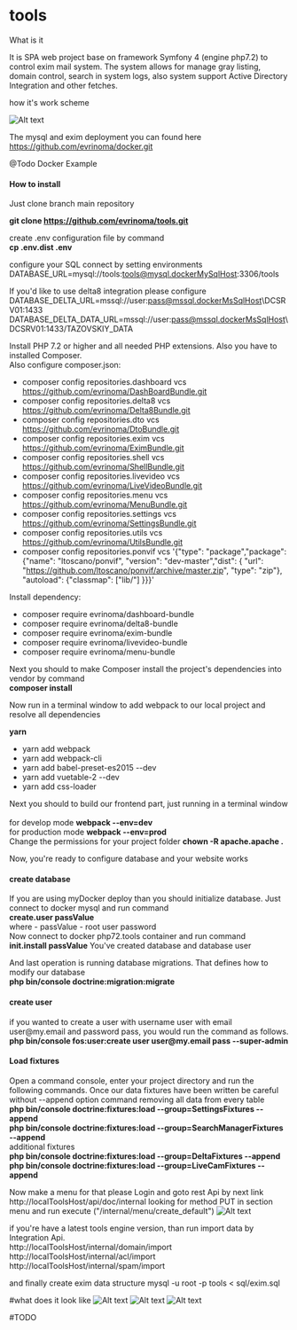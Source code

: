 # tools
What is it

It is SPA web project base on framework Symfony 4 (engine php7.2) to control exim mail system. 
The system allows for manage gray listing, domain control, search in system logs, also system support Active Directory Integration and other fetches.

how it's work scheme

![Alt text](readme/howis.jpg?raw=true "How is work")

The mysql and exim deployment you can found here https://github.com/evrinoma/docker.git

@Todo 
Docker Example


<h4>How to install</h4>

Just clone branch main repository 

<b>git clone https://github.com/evrinoma/tools.git</b>

create .env configuration file by command
<br><b>cp .env.dist .env</b>

configure your SQL connect by setting environments
DATABASE_URL=mysql://tools:tools@mysql.dockerMySqlHost:3306/tools

If you'd like to use delta8 integration please configure 
DATABASE_DELTA_URL=mssql://user:pass@mssql.dockerMsSqlHost\\DCSRV01:1433
DATABASE_DELTA_DATA_URL=mssql://user:pass@mssql.dockerMsSqlHost\\DCSRV01:1433/TAZOVSKIY_DATA

Install PHP 7.2 or higher and all needed PHP extensions. Also you have to installed Composer.<br>
Also configure composer.json:<br>
 * composer config repositories.dashboard vcs https://github.com/evrinoma/DashBoardBundle.git<br>
 * composer config repositories.delta8 vcs https://github.com/evrinoma/Delta8Bundle.git<br>
 * composer config repositories.dto vcs https://github.com/evrinoma/DtoBundle.git<br>
 * composer config repositories.exim vcs https://github.com/evrinoma/EximBundle.git<br>
 * composer config repositories.shell vcs https://github.com/evrinoma/ShellBundle.git<br>
 * composer config repositories.livevideo vcs https://github.com/evrinoma/LiveVideoBundle.git<br>
 * composer config repositories.menu vcs https://github.com/evrinoma/MenuBundle.git<br>
 * composer config repositories.settings vcs https://github.com/evrinoma/SettingsBundle.git<br>
 * composer config repositories.utils vcs https://github.com/evrinoma/UtilsBundle.git<br>
 * composer config repositories.ponvif vcs '{"type": "package","package": {"name": "ltoscano/ponvif", "version": "dev-master","dist": { "url": "https://github.com/ltoscano/ponvif/archive/master.zip", "type": "zip"}, "autoload": {"classmap": ["lib/"] }}}'<br>

Install dependency:<br>
 * composer require  evrinoma/dashboard-bundle<br>
 * composer require  evrinoma/delta8-bundle<br>
 * composer require  evrinoma/exim-bundle<br>
 * composer require  evrinoma/livevideo-bundle<br>
 * composer require  evrinoma/menu-bundle<br>
 

Next you should to make Composer install the project's dependencies into vendor by command
<br><b>composer install</b>

Now run in a terminal window to add webpack to our local project and resolve all dependencies

<b>yarn</b>
 * yarn add webpack 
 * yarn add webpack-cli 
 * yarn add babel-preset-es2015 --dev
 * yarn add vuetable-2 --dev
 * yarn add css-loader

Next you should to build our frontend part, just running in a terminal window
<br>
<br>for develop mode <b>webpack --env=dev</b>
<br>for production mode <b>webpack --env=prod</b>
<br>Change the permissions for your project folder <b>chown -R apache.apache .</b>

Now, you're ready to configure database and your website works

<h4>create database</h4>
If you are using myDocker deploy than you should initialize database. Just connect to docker mysql and run command
<br><b>create.user passValue</b>
<br>where - passValue - root user password
<br>Now connect to docker php72.tools container and run command
<br><b>init.install passValue</b>
You've created database and database user  

And last operation is running database migrations. That defines how to modify our database
<br><b>php bin/console doctrine:migration:migrate</b>

<h4>create user</h4>
if you wanted to create a user with username user with email user@my.email and password pass, you would run the command as follows.
<br><b>php bin/console fos:user:create user user@my.email pass --super-admin</b>

<h4>Load fixtures</h4>
Open a command console, enter your project directory and run the following commands. Once our data fixtures have been written be careful without --append option command removing all data from every table
<br><b>php bin/console doctrine:fixtures:load --group=SettingsFixtures --append</b>
<br><b>php bin/console doctrine:fixtures:load --group=SearchManagerFixtures --append</b>
<br>additional fixtures
<br><b>php bin/console doctrine:fixtures:load --group=DeltaFixtures --append</b>
<br><b>php bin/console doctrine:fixtures:load --group=LiveCamFixtures --append</b>

Now make a menu for that please Login and goto rest Api by next link
http://localToolsHost/api/doc/internal
looking for method PUT in section menu and run execute ("/internal/menu/create_default")
![Alt text](readme/menu.png?raw=true "Api Menu Page")

if you're have a latest tools engine version, than run import data by Integration Api.
<br>http://localToolsHost/internal/domain/import
<br>http://localToolsHost/internal/acl/import
<br>http://localToolsHost/internal/spam/import

and finally create exim data structure
mysql -u root -p tools < sql/exim.sql 

#what does it look like
![Alt text](readme/aclMail.png?raw=true "Acl Mail Page")
![Alt text](readme/mailDomain.png?raw=true "Domain Page")
![Alt text](readme/mailLogs.png?raw=true "Log Search Page")

#TODO
